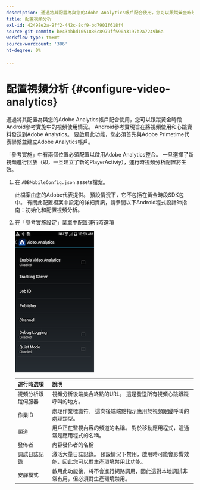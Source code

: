 ```yaml
---
description: 通過將其配置為與您的Adobe Analytics帳戶配合使用，您可以跟蹤黃金時段Android參考實施中的視頻使用情況。
title: 配置視頻分析
exl-id: 42498e2a-9ff2-442c-8cf9-bd7901f618f4
source-git-commit: be43bbbd1051886c8979ff590a3197b2a7249b6a
workflow-type: tm+mt
source-wordcount: '306'
ht-degree: 0%

---
```


# 配置視頻分析 {#configure-video-analytics}

通過將其配置為與您的Adobe Analytics帳戶配合使用，您可以跟蹤黃金時段Android參考實施中的視頻使用情況。 Android參考實現旨在將視頻使用和心跳資料發送到Adobe Analytics。 要啟用此功能，您必須首先與Adobe Primetime代表聯繫並建立Adobe Analytics帳戶。

「參考實施」中有兩個位置必須配置以啟用Adobe Analytics整合。 一旦選擇了新視頻進行回放（即，一旦建立了新的PlayerActiviy），運行時視頻分析配置將生效。

1. 在 `ADBMobileConfig.json` assets檔案。

   此檔案由您的Adobe代表提供。 預設情況下，它不包括在黃金時段SDK包中。 有關此配置檔案中設定的詳細資訊，請參閱以下Android程式設計師指南：初始化和配置視頻分析。
1. 在「參考實施設定」菜單中配置運行時選項

   ![](assets/img_psdk_ref_impl_va-settings-menu.png)

   | 運行時選項 | 說明 |
   |---|---|
   | 視頻分析跟蹤伺服器 | 視頻分析後端集合終點的URL。 這是發送所有視頻心跳跟蹤呼叫的地方。 |
   | 作業ID | 處理作業標識符。 這向後端端點指示應用於視頻跟蹤呼叫的處理類型。 |
   | 頻道 | 用戶正在監視內容的頻道的名稱。 對於移動應用程式，這通常是應用程式的名稱。 |
   | 發佈者 | 內容發佈者的名稱 |
   | 調試日誌記錄 | 激活大量日誌記錄。 預設情況下禁用，啟用時可能會影響效能，因此您可以對生產環境禁用此功能。 |
   | 安靜模式 | 啟用此功能後，將不會進行網路調用，因此這對本地調試非常有用，但必須對生產環境禁用。 |
